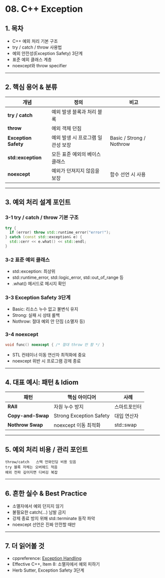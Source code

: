 # 08. C++ Exception

## 1. 목차
- C++ 예외 처리 기본 구조
- try / catch / throw 사용법
- 예외 안전성(Exception Safety) 3단계
- 표준 예외 클래스 계층
- noexcept와 throw specifier

---

## 2. 핵심 용어 & 분류
| 개념 | 정의 | 비고 |
|------|------|------|
| **try / catch** | 예외 발생 블록과 처리 블록 | |
| **throw** | 예외 객체 던짐 | |
| **Exception Safety** | 예외 발생 시 프로그램 일관성 보장 | Basic / Strong / Nothrow |
| **std::exception** | 모든 표준 예외의 베이스 클래스 | |
| **noexcept** | 예외가 던져지지 않음을 보장 | 함수 선언 시 사용 |

---

## 3. 예외 처리 설계 포인트

### 3-1 try / catch / throw 기본 구조
```cpp
try {
  if (error) throw std::runtime_error("error!");
} catch (const std::exception& e) {
  std::cerr << e.what() << std::endl;
}
```

### 3-2 표준 예외 클래스
- std::exception: 최상위
- std::runtime_error, std::logic_error, std::out_of_range 등
- .what() 메서드로 메시지 확인

### 3-3 Exception Safety 3단계
- Basic: 리소스 누수 없고 불변식 유지
- Strong: 실패 시 상태 롤백
- Nothrow: 절대 예외 안 던짐 (소멸자 등)

### 3-4 noexcept
```cpp
void func() noexcept { /* 절대 throw 안 함 */ }
```
- STL 컨테이너 이동 연산자 최적화에 중요
- noexcept 위반 시 프로그램 강제 종료

---

## 4. 대표 예시: 패턴 & Idiom
| 패턴 | 핵심 아이디어 | 사례 |
|------|----------------|------|
| **RAII** | 자원 누수 방지 | 스마트포인터 |
| **Copy-and-Swap** | Strong Exception Safety | 대입 연산자 |
| **Nothrow Swap** | noexcept 이동 최적화 | std::swap |

---

## 5. 예외 처리 비용 / 관리 포인트
```text
throw/catch   스택 언와인딩 비용 있음
try 블록 자체는 오버헤드 적음
예외 전파 깊어지면 디버깅 복잡
```

---

## 6. 흔한 실수 & Best Practice
- 소멸자에서 예외 던지지 않기
- 불필요한 catch(...) 남발 금지
- 강제 종료 방지 위해 std::terminate 동작 파악
- noexcept 선언은 진짜 안전할 때만

---

## 7. 더 읽어볼 것
- cppreference: [Exception Handling](https://en.cppreference.com/w/cpp/language/exceptions)
- Effective C++, Item 8: 소멸자에서 예외 피하기
- Herb Sutter, Exception Safety 3단계

